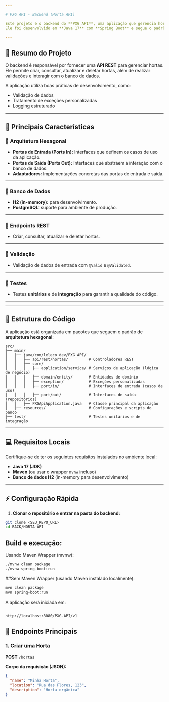 ```yaml
---

# PXG API - Backend (Horta API)

Este projeto é o backend do **PXG API**, uma aplicação que gerencia hortas utilizando uma arquitetura moderna e escalável.  
Ele foi desenvolvido em **Java 17** com **Spring Boot** e segue o padrão **Hexagonal Architecture (Ports and Adapters)**, promovendo a separação de responsabilidades e facilitando a manutenção e extensibilidade do código.  

---
```


## 📖 Resumo do Projeto

O backend é responsável por fornecer uma **API REST** para gerenciar hortas.  
Ele permite criar, consultar, atualizar e deletar hortas, além de realizar validações e interagir com o banco de dados.  

A aplicação utiliza boas práticas de desenvolvimento, como:  
- Validação de dados  
- Tratamento de exceções personalizadas  
- Logging estruturado  

---

## 🚀 Principais Características

### 🔹 Arquitetura Hexagonal
- **Portas de Entrada (Ports In):** Interfaces que definem os casos de uso da aplicação.  
- **Portas de Saída (Ports Out):** Interfaces que abstraem a interação com o banco de dados.  
- **Adaptadores:** Implementações concretas das portas de entrada e saída.  

---

### 🔹 Banco de Dados
- **H2 (in-memory):** para desenvolvimento.  
- **PostgreSQL:** suporte para ambiente de produção.  

---

### 🔹 Endpoints REST
- Criar, consultar, atualizar e deletar hortas.  

---

### 🔹 Validação
- Validação de dados de entrada com `@Valid` e `@Validated`.  

---

### 🔹 Testes
- Testes **unitários** e de **integração** para garantir a qualidade do código.  

---

---

## 📂 Estrutura do Código

A aplicação está organizada em pacotes que seguem o padrão de **arquitetura hexagonal**:

```text
src/
├── main/
│   ├── java/com/leleco_dev/PXG_API/
│   │   ├── api/rest/hortas/         # Controladores REST
│   │   ├── core/
│   │   │   ├── application/service/ # Serviços de aplicação (lógica de negócio)
│   │   │   ├── domain/entity/       # Entidades de domínio
│   │   │   ├── exception/           # Exceções personalizadas
│   │   │   ├── port/in/             # Interfaces de entrada (casos de uso)
│   │   │   ├── port/out/            # Interfaces de saída (repositórios)
│   │   ├── PXGApiApplication.java   # Classe principal da aplicação
│   ├── resources/                   # Configurações e scripts do banco
├── test/                            # Testes unitários e de integração
```

---

## 💻 Requisitos Locais

Certifique-se de ter os seguintes requisitos instalados no ambiente local:

- **Java 17 (JDK)**
- **Maven** (ou usar o wrapper `mvnw` incluso)
- **Banco de dados H2** (in-memory para desenvolvimento)

---

## ⚡ Configuração Rápida

1. **Clonar o repositório e entrar na pasta do backend:**

```bash
git clone <SEU_REPO_URL>
cd BACK/HORTA-API
```
## Build e execução:

Usando Maven Wrapper (mvnw):

```bash
./mvnw clean package
./mvnw spring-boot:run
```
##Sem Maven Wrapper (usando Maven instalado localmente):

```bash
mvn clean package
mvn spring-boot:run
```
A aplicação será iniciada em:

```bash

http://localhost:8080/PXG-API/v1
```

## 📝 Endpoints Principais

### 1. Criar uma Horta

**POST** `/hortas`

**Corpo da requisição (JSON):**

```json
{
  "name": "Minha Horta",
  "location": "Rua das Flores, 123",
  "description": "Horta orgânica"
}
```


